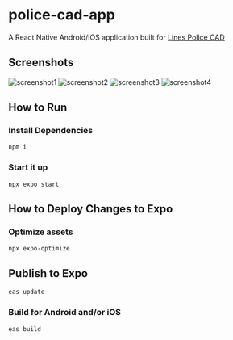 # police-cad-app

A React Native Android/iOS application built for [Lines Police CAD](https://github.com/Linesmerrill/police-cad)

## Screenshots

![screenshot1](./assets/images/screenshot1.png)
![screenshot2](./assets/images/screenshot2.png)
![screenshot3](./assets/images/screenshot3.png)
![screenshot4](./assets/images/screenshot4.png)

## How to Run

### Install Dependencies

`npm i`

### Start it up

`npx expo start`

## How to Deploy Changes to Expo

### Optimize assets

`npx expo-optimize`

## Publish to Expo

`eas update`

### Build for Android and/or iOS

`eas build`
